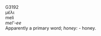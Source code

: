 <body>
  <p>G3192<br>  μέλι  <br> meli  <br><i>mel‘-ee </i><br>Apparently a primary word; <i>honey:</i> - honey.<br></p>
 </body>